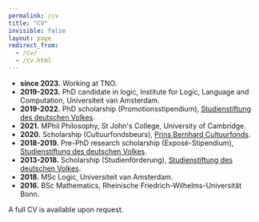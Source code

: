 ```yaml
---
permalink: /cv
title: "CV"
invisible: false
layout: page
redirect_from: 
  - /cv/
  - /cv.html
---
```


- **since 2023.** Working at TNO.
- **2019-2023.** PhD candidate in logic, Institute for Logic, Language and Computation, Universiteit van Amsterdam.
- **2019-2022.** PhD scholarship (Promotionsstipendium), [Studienstiftung des deutschen Volkes](https://www.studienstiftung.de).
- **2021.** MPhil Philosophy, St John's College, University of Cambridge.
- **2020.** Scholarship (Cultuurfondsbeurs), [Prins Bernhard Cultuurfonds](https://www.cultuurfonds.nl).
- **2018-2019.** Pre-PhD research scholarship (Exposé-Stipendium), [Studienstiftung des deutschen Volkes](https://www.studienstiftung.de).
- **2013-2018.** Scholarship (Studienförderung), [Studienstiftung des deutschen Volkes](https://www.studienstiftung.de).
- **2018.** MSc Logic, Universiteit van Amsterdam.
- **2016.** BSc Mathematics, Rheinische Friedrich-Wilhelms-Universität Bonn.

A full CV is available upon request.
